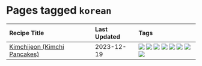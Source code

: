 # Pages tagged `korean`

|Recipe Title|Last Updated|Tags
|:---|:---|:---|
|[Kimchijeon (Kimchi Pancakes)](../recipes/kimchipancakes.md)|2023-12-19|[![](https://img.shields.io/badge/tag-dinner-eadebe)](../tags/dinner.md) [![](https://img.shields.io/badge/tag-easy-13fda6)](../tags/easy.md) [![](https://img.shields.io/badge/tag-fried-d4602a)](../tags/fried.md) [![](https://img.shields.io/badge/tag-korean-32c994)](../tags/korean.md) [![](https://img.shields.io/badge/tag-lunch-e5fa6f)](../tags/lunch.md) [![](https://img.shields.io/badge/tag-stovetop-95446)](../tags/stovetop.md) [![](https://img.shields.io/badge/tag-vegan-94b8ca)](../tags/vegan.md) [![](https://img.shields.io/badge/tag-vegetarian-bb15fd)](../tags/vegetarian.md)|